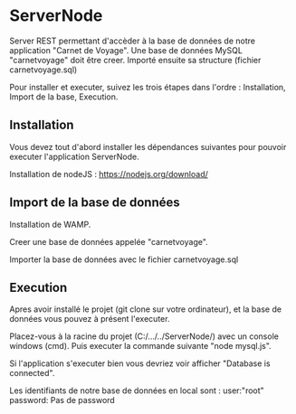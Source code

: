 # ServerNode

Server REST permettant d'accèder à la base de données de notre application "Carnet de Voyage".
Une base de données MySQL "carnetvoyage" doit être creer. Importé ensuite sa structure (fichier carnetvoyage.sql)  

Pour installer et executer, suivez les trois étapes dans l'ordre :
Installation, Import de la base, Execution.

Installation
------------

Vous devez tout d'abord installer les dépendances suivantes pour pouvoir executer l'application ServerNode.  

Installation de nodeJS : https://nodejs.org/download/

Import de la base de données
----------------------------
Installation de WAMP.

Creer une base de données appelée "carnetvoyage".

Importer la base de données avec le fichier carnetvoyage.sql

Execution
---------
Apres avoir installé le projet (git clone sur votre ordinateur), et la base de données vous pouvez à présent l'executer.

Placez-vous à la racine du projet (C:/.../../ServerNode/) avec un console windows (cmd). Puis executer la commande suivante "node mysql.js".

Si l'application s'executer bien vous devriez voir afficher "Database is connected".

Les identifiants de notre base de données en local sont : user:"root" password: Pas de password
